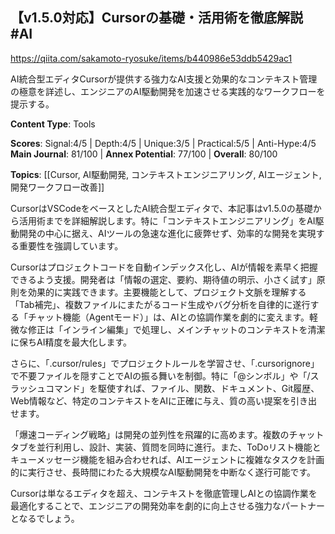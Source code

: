 ## 【v1.5.0対応】Cursorの基礎・活用術を徹底解説 #AI

https://qiita.com/sakamoto-ryosuke/items/b440986e53ddb5429ac1

AI統合型エディタCursorが提供する強力なAI支援と効果的なコンテキスト管理の極意を詳述し、エンジニアのAI駆動開発を加速させる実践的なワークフローを提示する。

**Content Type**: Tools

**Scores**: Signal:4/5 | Depth:4/5 | Unique:3/5 | Practical:5/5 | Anti-Hype:4/5
**Main Journal**: 81/100 | **Annex Potential**: 77/100 | **Overall**: 80/100

**Topics**: [[Cursor, AI駆動開発, コンテキストエンジニアリング, AIエージェント, 開発ワークフロー改善]]

CursorはVSCodeをベースとしたAI統合型エディタで、本記事はv1.5.0の基礎から活用術までを詳細解説します。特に「コンテキストエンジニアリング」をAI駆動開発の中心に据え、AIツールの急速な進化に疲弊せず、効率的な開発を実現する重要性を強調しています。

Cursorはプロジェクトコードを自動インデックス化し、AIが情報を素早く把握できるよう支援。開発者は「情報の選定、要約、期待値の明示、小さく試す」原則を効果的に実践できます。主要機能として、プロジェクト文脈を理解する「Tab補完」、複数ファイルにまたがるコード生成やバグ分析を自律的に遂行する「チャット機能（Agentモード）」は、AIとの協調作業を劇的に変えます。軽微な修正は「インライン編集」で処理し、メインチャットのコンテキストを清潔に保ちAI精度を最大化します。

さらに、「.cursor/rules」でプロジェクトルールを学習させ、「.cursorignore」で不要ファイルを隠すことでAIの振る舞いを制御。特に「@シンボル」や「/スラッシュコマンド」を駆使すれば、ファイル、関数、ドキュメント、Git履歴、Web情報など、特定のコンテキストをAIに正確に与え、質の高い提案を引き出せます。

「爆速コーディング戦略」は開発の並列性を飛躍的に高めます。複数のチャットタブを並行利用し、設計、実装、質問を同時に進行。また、ToDoリスト機能とキューメッセージ機能を組み合わせれば、AIエージェントに複雑なタスクを計画的に実行させ、長時間にわたる大規模なAI駆動開発を中断なく遂行可能です。

Cursorは単なるエディタを超え、コンテキストを徹底管理しAIとの協調作業を最適化することで、エンジニアの開発効率を劇的に向上させる強力なパートナーとなるでしょう。